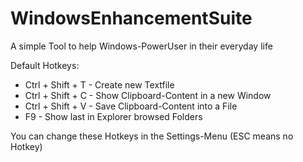 # WindowsEnhancementSuite
A simple Tool to help Windows-PowerUser in their everyday life

Default Hotkeys:
* Ctrl + Shift + T  - Create new Textfile
* Ctrl + Shift + C  - Show Clipboard-Content in a new Window
* Ctrl + Shift + V  - Save Clipboard-Content into a File
* F9                - Show last in Explorer browsed Folders

You can change these Hotkeys in the Settings-Menu (ESC means no Hotkey)
